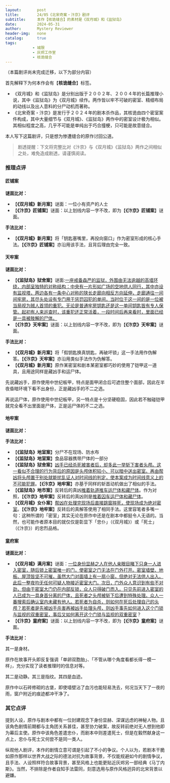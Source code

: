 ```yaml
---
layout:       post
title:        24/05《北宋奇案・汴京》剧评
subtitle:     本作【核诡缝合】的素材是《双月城》和《监狱岛》
date:         2024-05-31
author:       Mystery Reviewer
header-img:   none
catalog:      true
tags:
            - 城限
            - 灰烬工作室
            - 核诡缝合
---
```

（本篇剧评尚未完成迁移，以下为部分内容）

首先解释下为何本作会有【**核诡缝合**】标签。

* 《双月城》和《监狱岛》是分别出版于２００２年、２００４年的长篇推理小说，其中《监狱岛》为《双月城》续作。两作皆以牢不可破的密室、精细布局的动线以及出人意料的分尸动机而著称。
* 《北宋奇案・汴京》是发行于２０２４年的剧本杀作品，其核诡由四个密室案件构成，其中大量细节与《双月城》、《监狱岛》两作中的密室设计极为相似。其相似程度之高，几乎不可能是单纯出于巧合撞梗，只可能是故意缝合。

本人写下这篇剧评，只是想为惨遭缝合的原作讨回公道。

>剧透提醒：下文将完整比对《汴京》与《双月城》《监狱岛》两作之间相似之处，难免造成剧透，请谨慎阅读。

### 推理点评

#### 匠铺案

**谜面比对：**

* 【**《双月城》新月案**】谜面：一位小有资产的人士
* 【**《汴京》匠铺案**】谜面：以上划线内容一字不改，即为【**《汴京》匠铺案**】谜面。

**手法比对：**

* 【**《双月城》新月案**】将「钥匙塞嘴里，再投向窗口」作为密室形成的核心手法。【**《汴京》匠铺案**】亦沿用该手法，且背后理由完全一致。

#### 天牢案

**谜面比对：**

* 【**《监狱岛》狱舍案**】谜面:<u>一座戒备森严的监狱，外围由无法逾越的高墙环绕，内部呈独特的对称结构：中央有一片形如广场的空地供人同行，其中亦设有监视塔，两边各有一条中心对称的狭长走廊向相反方向延伸，走廊通往一间间牢房，其尽头处设有专门用于惩罚囚犯的单间，当时位于这一间的是一位被当局视为贼人首领的重犯。无论是普通牢房钥匙还是这一单间钥匙皆有专人保管。起初有人来巡查时，该重犯还正常活着，一段时间后再来看时，里面已经是一具被肢解的尸体。</u>
* 【**《汴京》天牢案**】谜面：以上划线内容一字不改，即为【**《汴京》天牢案**】谜面。

**手法比对：**

* 【**《双月城》新月案**】将「假钥匙换真钥匙，再破坏锁」这一手法用作伪解答。【**《汴京》天牢案**】亦沿用类似手法作为伪解答。
* 【**《双月城》新月案**】原作某密室和剧本某密室都巧妙的使用了铠甲这一道具，且用途同样是藏凶手和运尸体。

先说藏凶手，原作使用中世纪板甲，特点是面甲闭合后可遮住整个面部，因此在半夜昏暗环境下看不出身份，正是藏凶手的不二之选。

再说运尸体，原作使用中世纪板甲，另一特点是十分坚硬稳固，因此若不触碰铠甲就完全看不出里面是尸体，正是运尸体的不二之选。


#### 地牢案

**谜面比对：**

**手法比对：**

* 【**《监狱岛》地室案**】分尸不在现场、防水布
* 【**《监狱岛》地室案**】食品容器携带尸体的一部分
* 【**《监狱岛》狱舍案**】<u>凶手已经杀死被害者后，却多此一举斩下害者头颅。这一看似不合理的行为背后的原因是头颅体积较小、可以暗中送出密室。再由帮凶将头颅置于别处就能扰乱证人对时间线的判定，使本案成为时间线意义上的不可能犯罪</u>。【**《汴京》地牢案**】亦基于同样的斩首动机做出了相似的手法。
* 【**《监狱岛》地市案**】反转后的真凶<u>推着轨道推车运尸体和藏尸体</u>。作为对照，【**《汴京》地牢案**】反转后的真凶则是<u>推着囚车运尸体和藏尸体</u>。
* 【**《双月城》女仆案**】<u>帮凶在处理完现场后直接跳窗摔死，使现场成为绝对密室</u>。【**《汴京》地牢案**】反转后的真解答使用了相同手法。这里容笔者多嘴一句：这种所谓的「密室」其实无论在原作中还是在剧本中都挺令人无语的。当然，也可能作者原本目的就仅仅是彰显下「忠仆」（《双月城》）或「死士」（《汴京》）的忠烈品格。

#### 童府案

**谜面比对：**

* 【**《双月城》满月案**】谜面：<u>一位身份显赫之人在他人亲眼目睹下只身一人进入密室，随后锁上密室唯一的门，使密室之门无法在门外打开。密室墙壁、地板、屋顶皆坚不可摧，虽然大门对面墙上有一扇小窗，但绝对无法供人出入。此后一整夜均无任何可疑人物接近密室大门。次日，门外众人意识到有些不对劲，但由于密室大门仍在内部反锁，众人只得破门而入。只见先前进入密室的人已成为一具身首分离的尸体，且死者之头颅被斩下后遭到特殊处理。众人一番搜索后确认室内未藏有他人。若死者为自杀，则如何在死后处理自己的头颅？若死者是先被凶手杀害再被凶手处理头颅，则凶手事先如何进入这个门锁与监视的双重密室，事后又如何离开这个门锁与监视的双重密室</u>？
* 【**《汴京》童府案**】谜面：以上划线内容一字不改，即为【**《汴京》童府案**】谜面。

**手法比对：**

其一是身材。

原作在故事开头即反复强调「单卵双胞胎」、「不管从哪个角度看都长得一模一样」，充分实现了读者推理时的信息对等。

其二是动静。其三是指纹。其四是血迹。

原作中以石砖修砌的古堡，即使墙壁沾了血污也能轻易洗去，何况当天下了一夜的雨，窗户附近的痕迹都冲干净了。

### 其它点评

提到人设，原作与剧本中都有一位封建观念下身份显赫、深谋远虑的神秘人物。且该角色剧情前期都与主角团关系甚佳，甚至协力破案，故反转前绝对无人想到他即为幕后主使。原作中该角色差遣忠仆，而剧本中则差遣死士，但是在毅然献身这一点上，忠仆与死士又何尝不是同一类人。

纵观他人剧评，本作的剧情立意可谓是引起了不小的争议。个人以为，若剧本干脆如原作那样以世界大战之际的德法对抗为故事背景，不仅能规避如今的剧情争议，且手法、人设照样符合故事背景，甚至风格上也能更贴近灰烬另一部经典《马丁内斯》。当然，不排除是作者自知手法雷同，刻意选用与原作风格迥异的北宋背景以避嫌。

